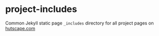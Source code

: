 # project-includes

Common Jekyll static page `_includes` directory for all project pages on [hutscape.com](https://hutspcape.com)
